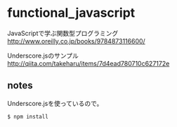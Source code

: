 # functional_javascript

JavaScriptで学ぶ関数型プログラミング
http://www.oreilly.co.jp/books/9784873116600/

Underscore.jsのサンプル
http://qiita.com/takeharu/items/7d4ead780710c627172e

## notes

Underscore.jsを使っているので。

```
$ npm install
```
